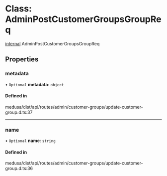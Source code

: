 # Class: AdminPostCustomerGroupsGroupReq

[internal](../modules/internal-4.md).AdminPostCustomerGroupsGroupReq

## Properties

### metadata

• `Optional` **metadata**: `object`

#### Defined in

medusa/dist/api/routes/admin/customer-groups/update-customer-group.d.ts:37

___

### name

• `Optional` **name**: `string`

#### Defined in

medusa/dist/api/routes/admin/customer-groups/update-customer-group.d.ts:36

